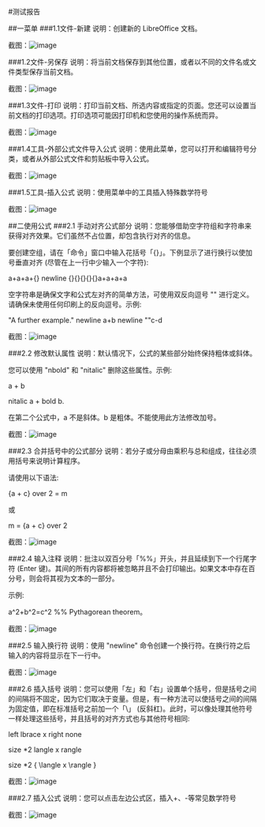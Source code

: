 #测试报告

##一菜单
###1.1文件-新建
说明：创建新的 LibreOffice 文档。

截图：![image](https://github.com/Michaelnlearn/PlctWorking/blob/main/WorkRecord/week1/image1/z1.png)

###1.2文件-另保存
说明：将当前文档保存到其他位置，或者以不同的文件名或文件类型保存当前文档。

截图：![image](https://github.com/Michaelnlearn/PlctWorking/blob/main/WorkRecord/week1/image1/z2.png)

###1.3文件-打印
说明：打印当前文档、所选内容或指定的页面。您还可以设置当前文档的打印选项。打印选项可能因打印机和您使用的操作系统而异。

截图：![image](https://github.com/Michaelnlearn/PlctWorking/blob/main/WorkRecord/week1/image1/z3.png)

###1.4工具-外部公式文件导入公式
说明：使用此菜单，您可以打开和编辑符号分类，或者从外部公式文件和剪贴板中导入公式。

截图：![image](https://github.com/Michaelnlearn/PlctWorking/blob/main/WorkRecord/week1/image1/z4.png)

###1.5工具-插入公式
说明：使用菜单中的工具插入特殊数学符号

截图：![image](https://github.com/Michaelnlearn/PlctWorking/blob/main/WorkRecord/week1/image1/z5.png)

##二使用公式
###2.1 手动对齐公式部分
说明：您能够借助空字符组和字符串来获得对齐效果。它们虽然不占位置，却包含执行对齐的信息。

要创建空组，请在「命令」窗口中输入花括号「{}」。下例显示了进行换行以使加号垂直对齐 (尽管在上一行中少输入一个字符):

a+a+a+{} newline {}{}{}{}{}a+a+a+a

空字符串是确保文字和公式左对齐的简单方法，可使用双反向逗号 "" 进行定义。请确保未使用任何印刷上的反向逗号。示例:

"A further example." newline a+b newline ""c-d

截图：![image](https://github.com/Michaelnlearn/PlctWorking/blob/main/WorkRecord/week1/image1/z6.png)

###2.2 修改默认属性
说明：默认情况下，公式的某些部分始终保持粗体或斜体。

您可以使用 "nbold" 和 "nitalic" 删除这些属性。示例:

a + b

nitalic a + bold b.

在第二个公式中，a 不是斜体。b 是粗体。不能使用此方法修改加号。

截图：![image](https://github.com/Michaelnlearn/PlctWorking/blob/main/WorkRecord/week1/image1/z7.png)

###2.3 合并括号中的公式部分
说明：若分子或分母由乘积与总和组成，往往必须用括号来说明计算程序。

请使用以下语法:

{a + c} over 2 = m

或

m = {a + c} over 2

截图：![image](https://github.com/Michaelnlearn/PlctWorking/blob/main/WorkRecord/week1/image1/z8.png)

###2.4 输入注释
说明：批注以双百分号「%%」开头，并且延续到下一个行尾字符 (Enter 键)。其间的所有内容都将被忽略并且不会打印输出。如果文本中存在百分号，则会将其视为文本的一部分。

示例:

a^2+b^2=c^2 %% Pythagorean theorem。

截图：![image](https://github.com/Michaelnlearn/PlctWorking/blob/main/WorkRecord/week1/image1/z9.png)

###2.5 输入换行符
说明：使用 "newline" 命令创建一个换行符。在换行符之后输入的内容将显示在下一行中。

截图：![image](https://github.com/Michaelnlearn/PlctWorking/blob/main/WorkRecord/week1/image1/z10.png)

###2.6 插入括号
说明：您可以使用「左」和「右」设置单个括号，但是括号之间的间隔将不固定，因为它们取决于变量。但是，有一种方法可以使括号之间的间隔为固定值，即在标准括号之前加一个「\」 (反斜杠)。此时，可以像处理其他符号一样处理这些括号，并且括号的对齐方式也与其他符号相同:

left lbrace x right none

size *2 langle x rangle

size *2 { \langle x \rangle }

截图：![image](https://github.com/Michaelnlearn/PlctWorking/blob/main/WorkRecord/week1/image1/z11.png)

###2.7 插入公式
说明：您可以点击左边公式区，插入+、-等常见数学符号

截图：![image](https://github.com/Michaelnlearn/PlctWorking/blob/main/WorkRecord/week1/image1/z12.png)